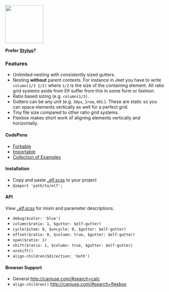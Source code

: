 <img src="http://jakecleary.github.io/elf-scss/img/elf.svg" height="120px">

**Prefer [Stylus](https://github.com/corysimmons/elf)?**

### Features
- Unlimited nesting with consistently sized gutters.
- Nesting **without** parent contexts. For instance in Jeet you have to write `column(1/3 1/2)` where `1/2` is the size of the containing element. All ratio grid systems aside from Elf suffer from this in some form or fashion.
- Ratio based sizing (e.g. `column(1/3)`.
- Gutters can be any unit (e.g. `30px`, `2rem`, etc.). These are static so you can space elements vertically as well for a perfect grid.
- Tiny file size compared to other ratio grid systems.
- Flexbox makes short work of aligning elements vertically and horizontally.

#### CodePens
- [Forkable](http://codepen.io/clear-y/pen/pvvBqN)
- [Importable](http://codepen.io/clear-y/pen/oggOQP)
- [Collection of Examples](http://codepen.io/collection/nLKJkX/)

#### Installation
- Copy and paste [_elf.scss](_elf.scss) to your project
- `@import 'path/to/elf';`

#### API
View [_elf.scss](_elf.scss) for mixin and parameter descriptions.

- `debug($color: 'blue')`
- `column($ratio: 1, $gutter: $elf-gutter)`
- `cycle($item: 0, $uncycle: 0, $gutter: $elf-gutter)`
- `offset($ratio: 0, $column: true, $gutter: $elf-gutter)`
- `span($ratio: 1)`
- `shift($ratio: 1, $column: true, $gutter: $elf-gutter)`
- `unshift()`
- `align-children($direction: 'both')`

#### Browser Support
- General http://caniuse.com/#search=calc
- `align-children()` http://caniuse.com/#search=flexbox
